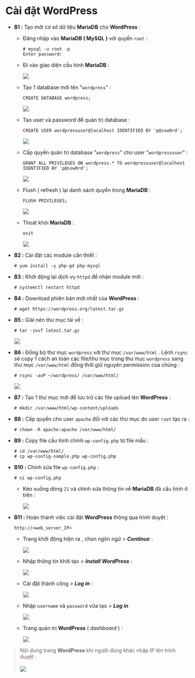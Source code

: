 # Cài đặt WordPress
- **B1 :** Tạo mới cơ sở dữ liệu **MariaDB** cho **WordPress** :
    - Đăng nhập vào **MariaDB ( MySQL )** với quyền `root` :
        ```
        # mysql -u root -p
        Enter password:
        ```
    - Đi vào giao diện cấu hình **MariaDB** :

        <img src=https://i.imgur.com/AaVEx47.png>
    
    - Tạo 1 database mới tên "`wordpress`" :
        ```
        CREATE DATABASE wordpress;
        ```

        <img src=https://i.imgur.com/CerbFGP.png>

    - Tạo user và password để quản trị database :
        ```
        CREATE USER wordpressuser@localhost IDENTIFIED BY 'p@ssw0rd';
        ```
        <img src=https://i.imgur.com/gvdmcdS.png>

    - Cấp quyền quản trị database "`wordpress`" cho user "`wordpressuser`" :
        ```
        GRANT ALL PRIVILEGES ON wordpress.* TO wordpressuser@localhost IDENTIFIED BY 'p@ssw0rd';
        ```
        <img src=https://i.imgur.com/UhBS3Yy.png>

    - Flush ( refresh ) lại danh sách quyền trong **MariaDB** :
        ```
        FLUSH PRIVILEGES;
        ```
        <img src=https://i.imgur.com/OZDc21D.png>

    - Thoát khỏi **MariaDB** :
        ```
        exit
        ```
        <img src=https://i.imgur.com/7opnTfA.png>
- **B2 :** Cài đặt các module cần thiết :
    ```
    # yum install -y php-gd php-mysql
    ```
- **B3 :** Khởi động lại dịch vụ `httpd` để nhận module mới :
    ```
    # systemctl restart httpd
    ```
- **B4 :** Download phiên bản mới nhất của **WordPress** :
    ```
    # wget https://wordpress.org/latest.tar.gz
    ```
- **B5 :** Giải nén thư mục tải về :
    ```
    # tar -zxvf latest.tar.gz
    ```
    <img src=https://i.imgur.com/174t8qf.png>

- **B6 :** Đồng bộ thư mục `wordpress` với thư mục `/var/www/html` . Lệnh `rsync` sẽ copy 1 cách an toàn các file/thư mục trong thư mục `wordpress` sang thư mục `/var/www/html` đồng thời giữ nguyên permission của chúng :
    ```
    # rsync -avP ~/wordpress/ /var/www/html/
    ```
    <img src=https://i.imgur.com/yBdI3xN.png>

- **B7 :** Tạo 1 thư mục mới để lưu trữ các file upload lên **WordPress** :
    ```
    # mkdir /var/www/html/wp-content/uploads
    ```
- **B8 :** Cấp quyền cho user `apache` đối với các thư mục do user `root` tạo ra :
    ```
    # chown -R apache:apache /var/www/html/
    ```
- **B9 :** Copy file cấu hình chính `wp-config.php` từ file mẫu :
    ```
    # cd /var/www/html/
    # cp wp-config-sample.php wp-config.php
    ```
- **B10 :** Chỉnh sửa file `wp-config.php` :    
    ```
    # vi wp-config.php
    ```
    - Kéo xuống dòng `21` và chỉnh sửa thông tin về **MariaDB** đã cấu hình ở trên :

        <img src=https://i.imgur.com/huOe5aI.png>

- **B11 :** Hoàn thành việc cài đặt **WordPress** thông qua trình duyệt :
    ```
    http://<web_server_IP>
    ```
    - Trang khởi động hiện ra , chọn ngôn ngữ > ***Continue*** :

        <img src=https://i.imgur.com/Bgjmmsj.png>

    - Nhập thông tin khởi tạo > ***Install WordPress*** :

        <img src=https://i.imgur.com/a7A4fAO.png>

    - Cài đặt thành công > ***Log in*** :

        <img src=https://i.imgur.com/NcqpqaI.png>

    - Nhập `username` và `password` vừa tạo > ***Log in***

        <img src=https://i.imgur.com/s6RuicS.png>

    - Trang quản trị **WordPress** ( *dashboard* ) :

        <img src=https://i.imgur.com/z2ghATI.png>

> Nội dung trang **WordPress** khi người dùng khác nhập IP lên trình duyệt :<br><br><img src=https://i.imgur.com/8K5hBm3.png>